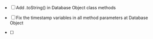 <!--  -->

- [ ] Add .toString() in Database Object class methods

- [ ] Fix the timestamp variables in all method parameters at Database Object

- [ ] 
